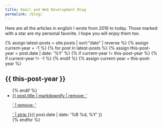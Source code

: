 ```yaml
---
title: Email and Web Development Blog
permalink: /blog/
---
```

<p class="intro">Here are all the articles in english I wrote from 2016 to today. Those marked with a star are my personal favorite. I hope you will enjoy them too.</p>
{% assign latest-posts = site.posts | sort:"date" | reverse  %}
{% assign current-year = -1  %}
{% for post in latest-posts %}
    {% assign this-post-year = post.date | date: '%Y' %}
    {% if current-year != this-post-year %}
        {% if current-year != -1 %}
</ul>
        {% endif %}
        {% assign current-year = this-post-year  %}
<h2>{{ this-post-year }}</h2>
<ul class="posts-list">
    {% endif %}
<li class="posts-list-item{% if post.favorite == true %} posts-list-item--favorite{% endif %}"><a href="{{ post.url }}">{{ post.title | markdownify | remove: '<p>' | remove: '</p>' | strip }}</a><time datetime="{{ post.date | date_to_xmlschema}}">{{ post.date | date: '%B %d, %Y' }}</time></li>
{% endfor %}
</ul>